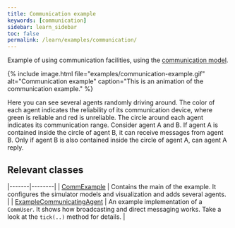 ```yaml
---
title: Communication example
keywords: [communication]
sidebar: learn_sidebar
toc: false
permalink: /learn/examples/communication/
---
```

Example of using communication facilities, using the [communication model](/design/core/#modelcomm).

{% include image.html file="examples/communication-example.gif" alt="Communication example" caption="This is an animation of the communication example." %}

Here you can see several agents randomly driving around. The color of each agent indicates the reliability of its communication device, where green is reliable and red is unreliable. The circle around each agent indicates its communication range. Consider agent A and B. If agent A is contained inside the circle of agent B, it can receive messages from agent B. Only if agent B is also contained inside the circle of agent A, can agent A reply.

## Relevant classes

|-------|--------|
| [CommExample](https://github.com/rinde/RinSim/blob/master/example/src/main/java/com/github/rinde/rinsim/examples/comm/CommExample.java) | Contains the main of the example. It configures the simulator models and visualization and adds several agents. |
| [ExampleCommunicatingAgent](https://github.com/rinde/RinSim/blob/master/example/src/main/java/com/github/rinde/rinsim/examples/comm/RandomBroadcastAgent.java) | An example implementation of a `CommUser`. It shows how broadcasting and direct messaging works. Take a look at the `tick(..)` method for details. |
